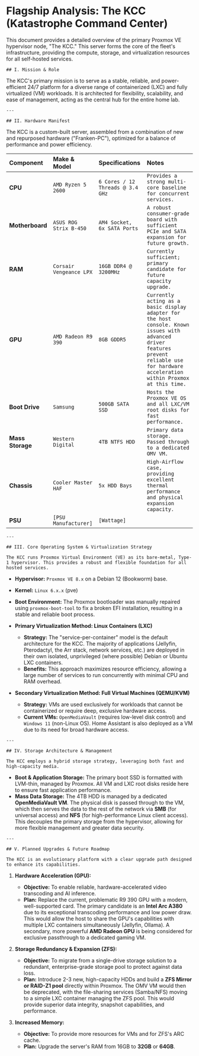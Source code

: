 # Flagship Analysis: The KCC (Katastrophe Command Center)

This document provides a detailed overview of the primary Proxmox VE hypervisor node, "The KCC." This server forms the core of the fleet's infrastructure, providing the compute, storage, and virtualization resources for all self-hosted services.

`## I. Mission & Role`

The KCC's primary mission is to serve as a stable, reliable, and power-efficient 24/7 platform for a diverse range of containerized (LXC) and fully virtualized (VM) workloads. It is architected for flexibility, scalability, and ease of management, acting as the central hub for the entire home lab.

`---`

`## II. Hardware Manifest`

The KCC is a custom-built server, assembled from a combination of new and repurposed hardware ("Franken-PC"), optimized for a balance of performance and power efficiency.

| Component | Make & Model | Specifications | Notes |
| :--- | :--- | :--- | :--- |
| **CPU** | `AMD Ryzen 5 2600` | `6 Cores / 12 Threads @ 3.4 GHz` | `Provides a strong multi-core baseline for concurrent services.` |
| **Motherboard**| `ASUS ROG Strix B-450` | `AM4 Socket, 6x SATA Ports` | `A robust consumer-grade board with sufficient PCIe and SATA expansion for future growth.` |
| **RAM** | `Corsair Vengeance LPX` | `16GB DDR4 @ 3200MHz` | `Currently sufficient; primary candidate for future capacity upgrade.` |
| **GPU** | `AMD Radeon R9 390` | `8GB GDDR5` | `Currently acting as a basic display adapter for the host console. Known issues with advanced driver features prevent reliable use for hardware acceleration within Proxmox at this time.` |
| **Boot Drive** | `Samsung` | `500GB SATA SSD` | `Hosts the Proxmox VE OS and all LXC/VM root disks for fast performance.` |
| **Mass Storage**| `Western Digital`| `4TB NTFS HDD` | `Primary data storage. Passed through to a dedicated OMV VM.` |
| **Chassis** | `Cooler Master HAF` | `5x HDD Bays` | `High-Airflow case, providing excellent thermal performance and physical expansion capacity.` |
| **PSU** | `[PSU Manufacturer]` | `[Wattage]` | ` ` |

`---`

`## III. Core Operating System & Virtualization Strategy`

`The KCC runs Proxmox Virtual Environment (VE) as its bare-metal, Type-1 hypervisor. This provides a robust and flexible foundation for all hosted services.`

*   **Hypervisor:** `Proxmox VE 8.x` on a Debian 12 (Bookworm) base.
*   **Kernel:** `Linux 6.x.x` (pve)
*   **Boot Environment:** The Proxmox bootloader was manually repaired using `proxmox-boot-tool` to fix a broken EFI installation, resulting in a stable and reliable boot process.

*   **Primary Virtualization Method: Linux Containers (LXC)**
    *   **Strategy:** The "service-per-container" model is the default architecture for the KCC. The majority of applications (Jellyfin, Pterodactyl, the Arr stack, network services, etc.) are deployed in their own isolated, unprivileged (where possible) Debian or Ubuntu LXC containers.
    *   **Benefits:** This approach maximizes resource efficiency, allowing a large number of services to run concurrently with minimal CPU and RAM overhead.

*   **Secondary Virtualization Method: Full Virtual Machines (QEMU/KVM)**
    *   **Strategy:** VMs are used exclusively for workloads that cannot be containerized or require deep, exclusive hardware access.
    *   **Current VMs:** `OpenMediaVault` (requires low-level disk control) and `Windows 11` (non-Linux OS). Home Assistant is also deployed as a VM due to its need for broad hardware access.

`---`

`## IV. Storage Architecture & Management`

`The KCC employs a hybrid storage strategy, leveraging both fast and high-capacity media.`

*   **Boot & Application Storage:** The primary boot SSD is formatted with LVM-thin, managed by Proxmox. All VM and LXC root disks reside here to ensure fast application performance.
*   **Mass Data Storage:** The 4TB HDD is managed by a dedicated **OpenMediaVault VM**. The physical disk is passed through to the VM, which then serves the data to the rest of the network via **SMB** (for universal access) and **NFS** (for high-performance Linux client access). This decouples the primary storage from the hypervisor, allowing for more flexible management and greater data security.

`---`

`## V. Planned Upgrades & Future Roadmap`

`The KCC is an evolutionary platform with a clear upgrade path designed to enhance its capabilities.`

1.  **Hardware Acceleration (GPU):**
    *   **Objective:** To enable reliable, hardware-accelerated video transcoding and AI inference.
    *   **Plan:** Replace the current, problematic R9 390 GPU with a modern, well-supported card. The primary candidate is an **Intel Arc A380** due to its exceptional transcoding performance and low power draw. This would allow the host to share the GPU's capabilities with multiple LXC containers simultaneously (Jellyfin, Ollama). A secondary, more powerful **AMD Radeon GPU** is being considered for exclusive passthrough to a dedicated gaming VM.

2.  **Storage Redundancy & Expansion (ZFS):**
    *   **Objective:** To migrate from a single-drive storage solution to a redundant, enterprise-grade storage pool to protect against data loss.
    *   **Plan:** Introduce 2-3 new, high-capacity HDDs and build a **ZFS Mirror or RAID-Z1 pool** directly within Proxmox. The OMV VM would then be deprecated, with the file-sharing services (Samba/NFS) moving to a simple LXC container managing the ZFS pool. This would provide superior data integrity, snapshot capabilities, and performance.

3.  **Increased Memory:**
    *   **Objective:** To provide more resources for VMs and for ZFS's ARC cache.
    *   **Plan:** Upgrade the server's RAM from 16GB to **32GB** or **64GB**.